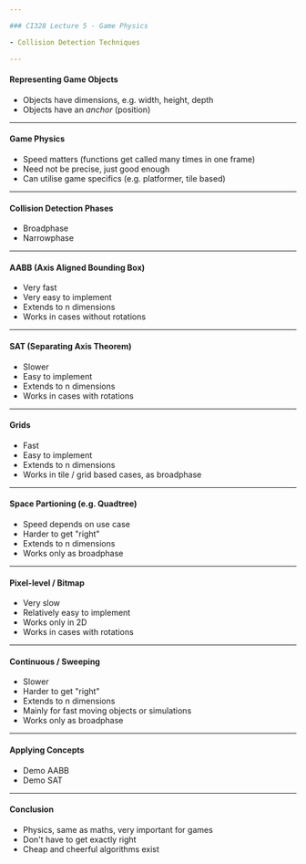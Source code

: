 ```yaml
---

### CI328 Lecture 5 - Game Physics

- Collision Detection Techniques

---
```


#### Representing Game Objects

- Objects have dimensions, e.g. width, height, depth
- Objects have an _anchor_ (position)

---

#### Game Physics

- Speed matters (functions get called many times in one frame)
- Need not be precise, just good enough
- Can utilise game specifics (e.g. platformer, tile based)

---

#### Collision Detection Phases

- Broadphase
- Narrowphase

---

#### AABB (Axis Aligned Bounding Box)

- Very fast
- Very easy to implement
- Extends to n dimensions
- Works in cases without rotations

---

#### SAT (Separating Axis Theorem)

- Slower
- Easy to implement
- Extends to n dimensions
- Works in cases with rotations

---

#### Grids

- Fast
- Easy to implement
- Extends to n dimensions
- Works in tile / grid based cases, as broadphase

---

#### Space Partioning (e.g. Quadtree)

- Speed depends on use case
- Harder to get "right"
- Extends to n dimensions
- Works only as broadphase

---

#### Pixel-level / Bitmap

- Very slow
- Relatively easy to implement
- Works only in 2D
- Works in cases with rotations

---

#### Continuous / Sweeping

- Slower
- Harder to get "right"
- Extends to n dimensions
- Mainly for fast moving objects or simulations
- Works only as broadphase

---

#### Applying Concepts

- Demo AABB
- Demo SAT

---

#### Conclusion

- Physics, same as maths, very important for games
- Don't have to get exactly right
- Cheap and cheerful algorithms exist